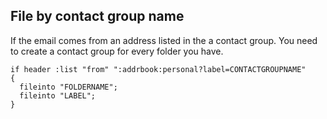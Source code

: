 ## File by contact group name

If the email comes from an address listed in the a contact group.
You need to create a contact group for every folder you have.

~~~sieve
if header :list "from" ":addrbook:personal?label=CONTACTGROUPNAME" 
{
  fileinto "FOLDERNAME";
  fileinto "LABEL";
}
~~~
